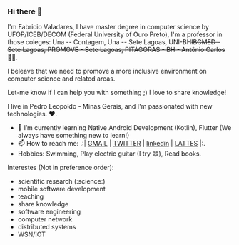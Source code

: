 ### Hi there 👋

<!--
**fvaladares/fvaladares** is a ✨ _special_ ✨ repository because its `README.md` (this file) appears on your GitHub profile. -->

I'm Fabricio Valadares, I have master degree in computer science by UFOP/ICEB/DECOM (Federal University of Ouro Preto), I'm a professor in those coleges: Una -- Contagem, Una -- Sete Lagoas, UNI-BH~~IBCMED - Sete Lagoas, PROMOVE - Sete Lagoas, PITÁGORAS - BH - Antônio Carlos~~ :teacher:. 

I beleave that we need to promove a more inclusive environment on computer science and related areas. 

Let-me know if I can help you with something ;) I love to share knowledge! 

I live in Pedro Leopoldo - Minas Gerais, and I'm passionated with new technologies. :heart:.
- 🌱 I’m currently learning Native Android Development (Kotlin), Flutter (We always have something new to learn!)
- 📫 How to reach me: .:| [GMAIL](fabricio.valadares@gmail.com) | [TWITTER](https://twitter.com/fgvaladares) | [linkedin](https://www.linkedin.com/in/fabriciogvaladares/) | [LATTES](http://lattes.cnpq.br/1002632563427298) |:.
- Hobbies: Swimming, Play electric guitar (I try :smile:), Read books.


Interestes (Not in preference order):
- scientific research (:science:)
- mobile software development
- teaching
- share knowledge
- software engineering
- computer network
- distributed systems
- WSN/IOT


<!-- Here are some ideas to get you started:

<!-- - 🔭 I’m currently working on ...
- 🌱 I’m currently learning ...
- 👯 I’m looking to collaborate on ...
- 🤔 I’m looking for help with ...
- 💬 Ask me about ...
- 📫 How to reach me: ...
- 😄 Pronouns: ...
- ⚡ Fun fact: ...
-->

